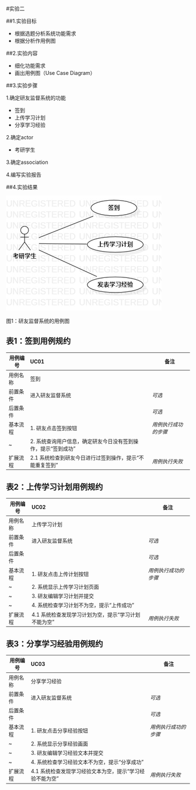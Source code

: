 #实验二

##1.实验目标

- 根据选题分析系统功能需求
- 根据分析作用例图

##2.实验内容

- 细化功能需求 
- 画出用例图（Use Case Diagram）

##3.实验步骤

1.确定研友监督系统的功能

- 签到
- 上传学习计划
- 分享学习经验


2.确定actor

- 考研学生

3.确定association

4.编写实验报告


##4.实验结果

![用例图](./Lab02_UseCaseDiagram.jpg)

图1：研友监督系统的用例图


## 表1：签到用例规约  

用例编号  | UC01 | 备注  
-|:-|-  
用例名称  | 签到  |   
前置条件  |  进入研友监督系统  | *可选*   
后置条件  |      | *可选*   
基本流程  | 1. 研友点击签到按钮  |*用例执行成功的步骤*    
~| 2. 系统查询用户信息，确定研友今日没有签到操作，提示“签到成功”  |   
扩展流程  | 2.1 系统检查到研友今日进行过签到操作，提示“不能重复签到”   |*用例执行失败*  

## 表2：上传学习计划用例规约  

用例编号  | UC02 | 备注  
-|:-|-  
用例名称  | 上传学习计划  |   
前置条件  |  进入研友监督系统    | *可选*   
后置条件  |      | *可选*   
基本流程  | 1. 研友点击上传计划按钮  |*用例执行成功的步骤*    
~| 2. 系统显示上传学习计划页面  |   
~| 3. 研友编辑学习计划并提交  |   
~| 4. 系统检查学习计划不为空，提示“上传成功”   |   
扩展流程  | 4.1 系统检查发现学习计划为空，提示“学习计划不能为空”   |*用例执行失败*    

## 表3：分享学习经验用例规约  

用例编号  | UC03 | 备注  
-|:-|-  
用例名称  | 分享学习经验  |   
前置条件  |   进入研友监督系统   | *可选*   
后置条件  |      | *可选*   
基本流程  | 1. 研友点击分享经验按钮  |*用例执行成功的步骤*    
~| 2. 系统显示分享经验画面  |   
~| 3. 研友编辑学习经验文本并提交  |   
~| 4. 系统检查学习经验文本不为空，提示“分享成功”  |   
扩展流程  | 4.1 系统检查发现学习经验文本为空，提示“学习经验不能为空”   |*用例执行失败*   